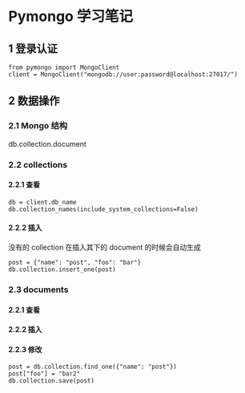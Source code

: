 # Pymongo 学习笔记

## 1 登录认证

```
from pymongo import MongoClient
client = MongoClient("mongodb://user:password@localhost:27017/")
```

## 2 数据操作

### 2.1 Mongo 结构

db.collection.document

### 2.2 collections

#### 2.2.1 查看

```
db = client.db_name
db.collection_names(include_system_collections=False)
```

#### 2.2.2 插入

没有的 collection 在插入其下的 document 的时候会自动生成

```
post = {"name": "post", "foo": "bar"}
db.collection.insert_one(post)
```

### 2.3 documents

#### 2.2.1 查看

#### 2.2.2 插入

#### 2.2.3 修改

```
post = db.collection.find_one({"name": "post"})
post["foo"] = "bar2"
db.collection.save(post)
```
